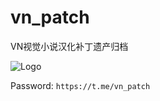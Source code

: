 # vn_patch
VN视觉小说汉化补丁遗产归档

![Logo](https://github.com/user-attachments/assets/9affa47d-2d24-4dbb-b175-e49016ac6270)


Password:
```https://t.me/vn_patch```
